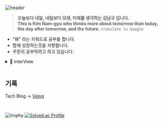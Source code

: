 ![header](https://capsule-render.vercel.app/api?type=waving&text=welcome!&color=gradient&customColorList=0&height=150&fontAlign=16&fontAlignY=30&fontSize=50)

> **오늘보다 내일, 내일보다 모레, 미래를 생각하는 김남규 입니다.**  
> **This is Kim Nam-gyu who thinks more about tomorrow than today, the day after tomorrow, and the future.** ``translate to Google``


- "왜" 라는 키워드로 공부를 합니다.
- 함께 성장하는것을 지향합니다.
- 꾸준히 공부하려고 하고 있습니다.

<details>
<summary>🎤 InterView</summary>
  <a href="https://smart.jj.ac.kr/smart/community/gallery.do?mode=view&articleNo=84027&article.offset=16&articleLimit=8"> 기말고사를 대비하며 JUST 기장님이 주시는 시험공부 꿀팁 </a>
</details>

<br/>

## 기록
Tech Blog -> [Velog](https://velog.io/@vpdls1511)  

<br/>

![trophy](https://github-profile-trophy.vercel.app/?username=vpdls1511)
[![Solved.ac Profile](http://mazassumnida.wtf/api/v2/generate_badge?boj=vpdls15)](https://solved.ac/vpdls15/)
